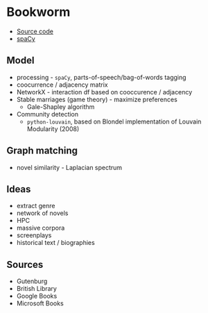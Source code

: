 # Bookworm
* [Source code](https://github.com/harrisonpim/bookworm)
* [spaCy](https://github.com/explosion/spaCy)

## Model
* processing - `spaCy`, parts-of-speech/bag-of-words tagging
* coocurrence / adjacency matrix
* NetworkX - interaction df based on cooccurence / adjacency
* Stable marriages (game theory) - maximize preferences
    * Gale-Shapley algorithm
* Community detection
    * `python-louvain`, based on Blondel implementation of Louvain Modularity (2008)

## Graph matching
* novel similarity - Laplacian spectrum

## Ideas
* extract genre
* network of novels
* HPC
* massive corpora
* screenplays
* historical text / biographies

## Sources
* Gutenburg
* British Library
* Google Books
* Microsoft Books
